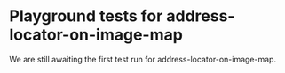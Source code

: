 # Playground tests for address-locator-on-image-map
We are still awaiting the first test run for address-locator-on-image-map.
